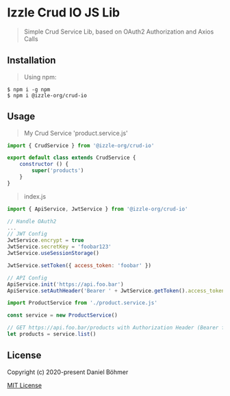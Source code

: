 # Izzle Crud IO JS Lib

> Simple Crud Service Lib, based on OAuth2 Authorization and Axios Calls

## Installation

> Using npm:
 ```shell
 $ npm i -g npm
 $ npm i @izzle-org/crud-io
 ```

## Usage

> My Crud Service 'product.service.js'
```js
import { CrudService } from '@izzle-org/crud-io'

export default class extends CrudService {
    constructor () {
        super('products')
    }
}
```

> index.js
```js
import { ApiService, JwtService } from '@izzle-org/crud-io'

// Handle OAuth2
...
// JWT Config
JwtService.encrypt = true
JwtService.secretKey = 'foobar123'
JwtService.useSessionStorage()

JwtService.setToken({ access_token: 'foobar' })

// API Config
ApiService.init('https://api.foo.bar')
ApiService.setAuthHeader('Bearer ' + JwtService.getToken().access_token)

import ProductService from './product.service.js'

const service = new ProductService()

// GET https://api.foo.bar/products with Authorization Header (Bearer foobar)
let products = service.list()
```

## License

Copyright (c) 2020-present Daniel Böhmer

[MIT License](http://en.wikipedia.org/wiki/MIT_License)
